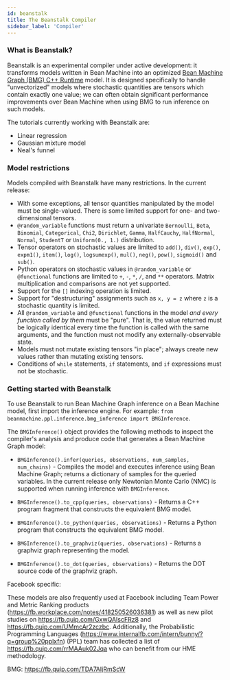 ```yaml
---
id: beanstalk
title: The Beanstalk Compiler
sidebar_label: 'Compiler'
---
```


<!-- @import "../../header.md" -->

### What is Beanstalk?

Beanstalk is an experimental compiler under active development: it transforms models written in Bean Machine into an optimized [Bean Machine Graph (BMG) C++ Runtime](../bmg/bmg.md) model.
It is designed specifically to handle "unvectorized" models where stochastic quantities are
tensors which contain exactly one value; we can often obtain significant performance improvements
over Bean Machine  when using BMG to run inference on such models.

The tutorials currently working with Beanstalk are:
- Linear regression
- Gaussian mixture model
- Neal's funnel

### Model restrictions

Models compiled with Beanstalk have many restrictions. In the current release:

- With some exceptions, all tensor quantities manipulated by the model must be single-valued. There is
  some limited support for one- and two-dimensional tensors.
- `@random_variable` functions must return a univariate `Bernoulli`, `Beta`, `Binomial`, `Categorical`,
  `Chi2`, `Dirichlet`, `Gamma`, `HalfCauchy`, `HalfNormal`, `Normal`, `StudentT` or `Uniform(0., 1.)`
  distribution.
- Tensor operators on stochastic values are limited to `add()`, `div()`, `exp()`, `expm1()`,
  `item()`, `log()`, `logsumexp()`, `mul()`, `neg()`, `pow()`, `sigmoid()` and `sub()`.
- Python operators on stochastic values in `@random_variable` or `@functional` functions are limited to
  `+`, `-`, `*`, `/`, and `**` operators. Matrix multiplication and comparisons are not yet supported.
- Support for the `[]` indexing operation is limited.
- Support for "destructuring" assignments such as `x, y = z` where `z` is a stochastic quantity is limited.
- All `@random_variable` and `@functional` functions in the model *and every function called by them*
  must be "pure". That is, the value returned must be logically identical every time the function is
  called with the same arguments, and the function must not modify any externally-observable state.
- Models must not mutate existing tensors "in place"; always create new values rather than mutating
  existing tensors.
- Conditions of `while` statements, `if` statements, and `if` expressions must not be stochastic.

### Getting started with Beanstalk

To use Beanstalk to run Bean Machine Graph inference on a Bean Machine model, first import the inference engine. For example: `from beanmachine.ppl.inference.bmg_inference import BMGInference`.

The `BMGInference()` object provides the following methods to inspect the compiler's analysis and produce code that generates a Bean Machine Graph model:

- `BMGInference().infer(queries, observations, num_samples, num_chains)` - Compiles the model and executes
  inference using Bean Machine Graph; returns a dictionary of samples for the queried variables. In the current
  release only Newtonian Monte Carlo (NMC) is supported when running inference with `BMGInference`.

- `BMGInference().to_cpp(queries, observations)` - Returns a C++ program fragment that constructs the equivalent
BMG model.
- `BMGInference().to_python(queries, observations)` - Returns a Python program that constructs the equivalent
BMG model.
- `BMGInference().to_graphviz(queries, observations)` - Returns a graphviz graph representing the model.
- `BMGInference().to_dot(queries, observations)` - Returns the DOT source code of the graphviz graph.


<FbInternalOnly>

Facebook specific:

 These models are also frequently used at Facebook including Team Power and Metric Ranking products (https://fb.workplace.com/notes/418250526036381) as well as new pilot studies on https://fb.quip.com/GxwQAIscFRz8 and https://fb.quip.com/UMmcAr2zczbc. Additionally, the Probabilistic Programming Languages (https://www.internalfb.com/intern/bunny/?q=group%20pplxfn) (PPL) team has collected a list of https://fb.quip.com/rrMAAuk02Jqa who can benefit from our HME methodology.

BMG: https://fb.quip.com/TDA7AIjRmScW

</FbInternalOnly>
